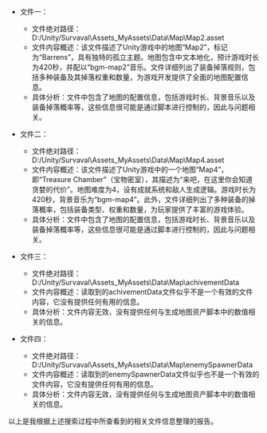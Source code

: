 * 文件一：
    * 文件绝对路径：D:/Unity/Survaval\Assets\_MyAssets\Data\Map\Map2.asset
    * 文件内容概述：该文件描述了Unity游戏中的地图“Map2”，标记为“Barrens”，具有独特的孤立主题。地图包含中文本地化，预计游戏时长为420秒，并配以“bgm-map2”音乐。文件详细列出了装备掉落规则，包括多种装备及其掉落权重和数量，为游戏开发提供了全面的地图配置信息。
    * 具体分析：文件中包含了地图的配置信息，包括游戏时长、背景音乐以及装备掉落概率等，这些信息很可能是通过脚本进行控制的，因此与问题相关。

* 文件二：
    * 文件绝对路径：D:/Unity/Survaval\Assets\_MyAssets\Data\Map\Map4.asset
    * 文件内容概述：该文件描述了Unity游戏中的一个地图“Map4”，即“Treasure Chamber”（宝物密室），其描述为“来吧，在这里你会知道贪婪的代价”。地图难度为4，设有成就系统和敌人生成逻辑。游戏时长为420秒，背景音乐为“bgm-map4”。此外，文件详细列出了多种装备的掉落概率，包括装备类型、权重和数量，为玩家提供了丰富的游戏体验。
    * 具体分析：文件中包含了地图的配置信息，包括游戏时长、背景音乐以及装备掉落概率等，这些信息很可能是通过脚本进行控制的，因此与问题相关。

* 文件三：
    * 文件绝对路径：D:/Unity/Survaval\Assets\_MyAssets\Data\Map\achivementData
    * 文件内容概述：读取到的achivementData文件似乎不是一个有效的文件内容，它没有提供任何有用的信息。
    * 具体分析：文件内容无效，没有提供任何与生成地图资产脚本中的数值相关的信息。

* 文件四：
    * 文件绝对路径：D:/Unity/Survaval\Assets\_MyAssets\Data\Map\enemySpawnerData
    * 文件内容概述：读取到的enemySpawnerData文件似乎也不是一个有效的文件内容，它没有提供任何有用的信息。
    * 具体分析：文件内容无效，没有提供任何与生成地图资产脚本中的数值相关的信息。

以上是我根据上述搜索过程中所查看到的相关文件信息整理的报告。